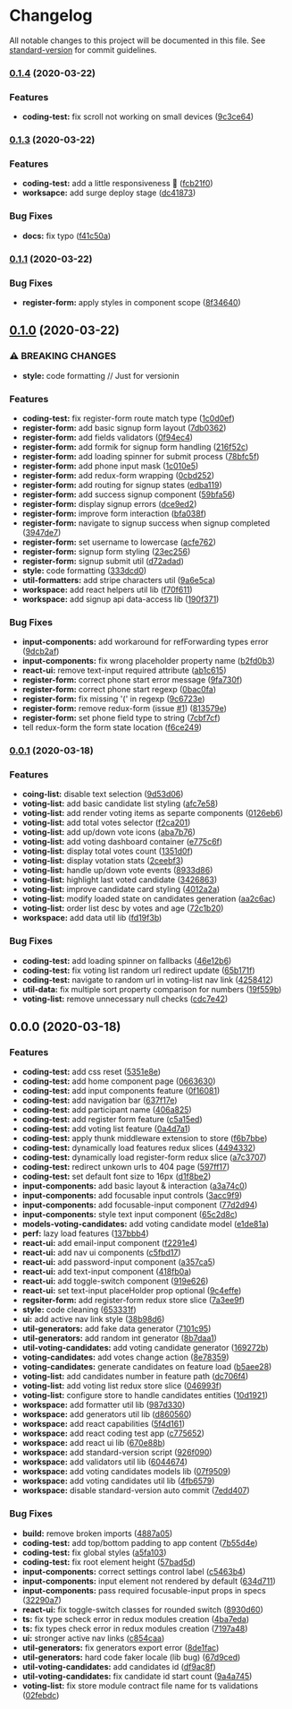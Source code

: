 # Changelog

All notable changes to this project will be documented in this file. See [standard-version](https://github.com/conventional-changelog/standard-version) for commit guidelines.

### [0.1.4](https://github.com/sebastiandg7/tf-react-coding-test/compare/v0.1.3...v0.1.4) (2020-03-22)


### Features

* **coding-test:** fix scroll not working on small devices ([9c3ce64](https://github.com/sebastiandg7/tf-react-coding-test/commit/9c3ce64069ae7c7eb47788b0a684cbc5eca8e60c))

### [0.1.3](https://github.com/sebastiandg7/tf-react-coding-test/compare/v0.1.1...v0.1.3) (2020-03-22)


### Features

* **coding-test:** add a little responsiveness 📱 ([fcb21f0](https://github.com/sebastiandg7/tf-react-coding-test/commit/fcb21f02011a6a825dad5907795be850d154f1d2))
* **worksapce:** add surge deploy stage ([dc41873](https://github.com/sebastiandg7/tf-react-coding-test/commit/dc4187398fb405962b0f68b460672d8b81ce7169))


### Bug Fixes

* **docs:** fix typo ([f41c50a](https://github.com/sebastiandg7/tf-react-coding-test/commit/f41c50ad4c65acb74ded45bc37c85976bf6c70cc))

### [0.1.1](https://github.com/sebastiandg7/tf-react-coding-test/compare/v0.1.0...v0.1.1) (2020-03-22)


### Bug Fixes

* **register-form:** apply styles in component scope ([8f34640](https://github.com/sebastiandg7/tf-react-coding-test/commit/8f34640c9749b5823460ca59c9c5bbe349c7a8ac))

## [0.1.0](https://github.com/sebastiandg7/tf-react-coding-test/compare/v0.0.1...v0.1.0) (2020-03-22)


### ⚠ BREAKING CHANGES

* **style:** code formatting // Just for versionin

### Features

* **coding-test:** fix register-form route match type ([1c0d0ef](https://github.com/sebastiandg7/tf-react-coding-test/commit/1c0d0ef519b99451073a3aea0b62742866652259))
* **register-form:** add basic signup form layout ([7db0362](https://github.com/sebastiandg7/tf-react-coding-test/commit/7db03622a2b67852e88bac0ddca5a7f755c26f45))
* **register-form:** add fields validators ([0f94ec4](https://github.com/sebastiandg7/tf-react-coding-test/commit/0f94ec4ef34a8aa1c09f199119674e0945490b46))
* **register-form:** add formik for signup form handling ([216f52c](https://github.com/sebastiandg7/tf-react-coding-test/commit/216f52c45c09d8228dac43180583e5f5baa56618))
* **register-form:** add loading spinner for submit process ([78bfc5f](https://github.com/sebastiandg7/tf-react-coding-test/commit/78bfc5f4aa4015efdf53040c4b6467fd08727925))
* **register-form:** add phone input mask ([1c010e5](https://github.com/sebastiandg7/tf-react-coding-test/commit/1c010e52dda42a3edf40e141c563137483f296ab))
* **register-form:** add redux-form wrapping ([0cbd252](https://github.com/sebastiandg7/tf-react-coding-test/commit/0cbd252a0b8ae50f5980b9eb068b7b17db8fe970))
* **register-form:** add routing for signup states ([edba119](https://github.com/sebastiandg7/tf-react-coding-test/commit/edba119bf05ed5e8947fed9489024fa437bd3513))
* **register-form:** add success signup component ([59bfa56](https://github.com/sebastiandg7/tf-react-coding-test/commit/59bfa56895e3501eac58c1a2dc6019cb16cd7b0a))
* **register-form:** display signup errors ([dce9ed2](https://github.com/sebastiandg7/tf-react-coding-test/commit/dce9ed2f11d53a4c97131ea13cc96fe706044e8c))
* **register-form:** improve form interaction ([bfa038f](https://github.com/sebastiandg7/tf-react-coding-test/commit/bfa038f0cbf9f6663a16e945964a6516b26d5535))
* **register-form:** navigate to signup success when signup completed ([3947de7](https://github.com/sebastiandg7/tf-react-coding-test/commit/3947de773abaa53c72ed7b8c25fcb9a9601fced6))
* **register-form:** set username to lowercase ([acfe762](https://github.com/sebastiandg7/tf-react-coding-test/commit/acfe7622d519821e8dfe5c0c4ba0ac409287443c))
* **register-form:** signup form styling ([23ec256](https://github.com/sebastiandg7/tf-react-coding-test/commit/23ec256cbc7d263c88e1dfeb6199e3c49ff81943))
* **register-form:** signup submit util ([d72adad](https://github.com/sebastiandg7/tf-react-coding-test/commit/d72adadfff743c477830d6ee80e685ff4ebd995d))
* **style:** code formatting ([333dcd0](https://github.com/sebastiandg7/tf-react-coding-test/commit/333dcd0afcbb778022a9ff6a95e4ccfa81321881))
* **util-formatters:** add stripe characters util ([9a6e5ca](https://github.com/sebastiandg7/tf-react-coding-test/commit/9a6e5cac6957cfd9551b3fa7987e003d6f458367))
* **workspace:** add react helpers util lib ([f70f611](https://github.com/sebastiandg7/tf-react-coding-test/commit/f70f611543e8741d0733fefea98cc45cb0305ff7))
* **workspace:** add signup api data-access lib ([190f371](https://github.com/sebastiandg7/tf-react-coding-test/commit/190f371bcbf45156db0b8be8f21eb3af2b1c466d))


### Bug Fixes

* **input-components:** add workaround for refForwarding types error ([9dcb2af](https://github.com/sebastiandg7/tf-react-coding-test/commit/9dcb2af92750a19080232bbe35490b8c7e5e7421))
* **input-components:** fix wrong placeholder property name ([b2fd0b3](https://github.com/sebastiandg7/tf-react-coding-test/commit/b2fd0b3923f3e3f745b44df9d4b846c96f6a75de))
* **react-ui:** remove text-input required attribute ([ab1c615](https://github.com/sebastiandg7/tf-react-coding-test/commit/ab1c615468fc1f1b45a2a0d0ea1e2bbf50e2f222))
* **register-form:** correct phone start error message ([9fa730f](https://github.com/sebastiandg7/tf-react-coding-test/commit/9fa730f31abbe37b3a0ad1bf4d629f77277a0e0c))
* **register-form:** correct phone start regexp ([0bac0fa](https://github.com/sebastiandg7/tf-react-coding-test/commit/0bac0faef1b2ce3d80c9f479fc36d9b43f881504))
* **register-form:** fix missing '(' in regexp ([9c6723e](https://github.com/sebastiandg7/tf-react-coding-test/commit/9c6723e9278633990a4212177e03a99cf84ebd04))
* **register-form:** remove redux-form (issue [#1](https://github.com/sebastiandg7/tf-react-coding-test/issues/1)) ([813579e](https://github.com/sebastiandg7/tf-react-coding-test/commit/813579e3417225d0c71e2e75b92b21e85b0c602e))
* **register-form:** set phone field type to string ([7cbf7cf](https://github.com/sebastiandg7/tf-react-coding-test/commit/7cbf7cfea7147a98e0de07f0de2c5cc4afdb4f4f))
* tell redux-form the form state location ([f6ce249](https://github.com/sebastiandg7/tf-react-coding-test/commit/f6ce249e1dced98000d696df4d2e979c00b03459))

### [0.0.1](https://github.com/sebastiandg7/tf-react-coding-test/compare/v0.0.0...v0.0.1) (2020-03-18)


### Features

* **coing-list:** disable text selection ([9d53d06](https://github.com/sebastiandg7/tf-react-coding-test/commit/9d53d0668bbd099848aa5f49cc8af925934a4f82))
* **voting-list:** add basic candidate list styling ([afc7e58](https://github.com/sebastiandg7/tf-react-coding-test/commit/afc7e58716204ec56b1e94d48d1f5b48c13281de))
* **voting-list:** add render voting items as separte components ([0126eb6](https://github.com/sebastiandg7/tf-react-coding-test/commit/0126eb69caa1285651b8de2dff727ee5679be6d7))
* **voting-list:** add total votes selector ([f2ca201](https://github.com/sebastiandg7/tf-react-coding-test/commit/f2ca201ccb25ecdba95c0e48008bf3dc15a8aabd))
* **voting-list:** add up/down vote icons ([aba7b76](https://github.com/sebastiandg7/tf-react-coding-test/commit/aba7b76feac1cb6a405cf3062129d306fe42fe1c))
* **voting-list:** add voting dashboard container ([e775c6f](https://github.com/sebastiandg7/tf-react-coding-test/commit/e775c6f5661503741143eb26a7f4bccb83406344))
* **voting-list:** display total votes count ([1351d0f](https://github.com/sebastiandg7/tf-react-coding-test/commit/1351d0f545228d64b2d3101a3e1016355477571a))
* **voting-list:** display votation stats ([2ceebf3](https://github.com/sebastiandg7/tf-react-coding-test/commit/2ceebf38063101c513eed43044de07b6a74be492))
* **voting-list:** handle up/down vote events ([8933d86](https://github.com/sebastiandg7/tf-react-coding-test/commit/8933d86c8384d0a8d9c47d22b579de14897ebeca))
* **voting-list:** highlight last voted candidate ([3426863](https://github.com/sebastiandg7/tf-react-coding-test/commit/3426863626070027f2f16676e158517564ac3d34))
* **voting-list:** improve candidate card styling ([4012a2a](https://github.com/sebastiandg7/tf-react-coding-test/commit/4012a2a71afdb36865be5ce088f091d11c480a8f))
* **voting-list:** modify loaded state on candidates generation ([aa2c6ac](https://github.com/sebastiandg7/tf-react-coding-test/commit/aa2c6ac7bb93b4a505cbc29179ae34499143aa12))
* **voting-list:** order list desc by votes and age ([72c1b20](https://github.com/sebastiandg7/tf-react-coding-test/commit/72c1b20e360533c4f3fbbd0cc37e73e66992636a))
* **workspace:** add data util lib ([fd19f3b](https://github.com/sebastiandg7/tf-react-coding-test/commit/fd19f3b314a15bc68817d16a875ead0030eef708))


### Bug Fixes

* **coding-test:** add loading spinner on fallbacks ([46e12b6](https://github.com/sebastiandg7/tf-react-coding-test/commit/46e12b6f7c6b1645705e9e1c29afc637e67e18e1))
* **coding-test:** fix voting list random url redirect update ([65b171f](https://github.com/sebastiandg7/tf-react-coding-test/commit/65b171fae373d9c0beceaafce26d6ae4740e8ffa))
* **coding-test:** navigate to random url in voting-list nav link ([4258412](https://github.com/sebastiandg7/tf-react-coding-test/commit/4258412d2d3d265d42c5a059531ddca6c35893c2))
* **util-data:** fix multiple sort property comparison for numbers ([19f559b](https://github.com/sebastiandg7/tf-react-coding-test/commit/19f559b02d4c30e4eb2af241d7596a950fd13477))
* **voting-list:** remove unnecessary null checks ([cdc7e42](https://github.com/sebastiandg7/tf-react-coding-test/commit/cdc7e42082911f6bac32452d40a3925ebc885104))

## 0.0.0 (2020-03-18)


### Features

* **coding-test:** add css reset ([5351e8e](https://github.com/sebastiandg7/tf-react-coding-test/commit/5351e8ead9c006e09a22ddfa72970b48b1af4905))
* **coding-test:** add home component page ([0663630](https://github.com/sebastiandg7/tf-react-coding-test/commit/0663630503d4409611694c7ff0a0af915b792105))
* **coding-test:** add input components feature ([0f16081](https://github.com/sebastiandg7/tf-react-coding-test/commit/0f16081f3169ab45faaa34f07af318e87a066b64))
* **coding-test:** add navigation bar ([637f17e](https://github.com/sebastiandg7/tf-react-coding-test/commit/637f17e4fdf6b00cde78c75c0cac5e0ff73d64ad))
* **coding-test:** add participant name ([406a825](https://github.com/sebastiandg7/tf-react-coding-test/commit/406a825de26ba754f4b0a96030f2c33f85b98e63))
* **coding-test:** add register form feature ([c5a15ed](https://github.com/sebastiandg7/tf-react-coding-test/commit/c5a15edfda4ac0967a4e322c982377439b05a6db))
* **coding-test:** add voting list feature ([0a4d7a1](https://github.com/sebastiandg7/tf-react-coding-test/commit/0a4d7a1045d978c89ad452563651bd4cee2d0128))
* **coding-test:** apply thunk middleware extension to store ([f6b7bbe](https://github.com/sebastiandg7/tf-react-coding-test/commit/f6b7bbe35be48c6cb3fcce1e3fa376a866c6218e))
* **coding-test:** dynamically load features redux slices ([4494332](https://github.com/sebastiandg7/tf-react-coding-test/commit/44943325a341cf12ca291206af7cf4ffc93b50e0))
* **coding-test:** dynamically load register-form redux slice ([a7c3707](https://github.com/sebastiandg7/tf-react-coding-test/commit/a7c370761e85b232d9b29a1aafc8de25518daa76))
* **coding-test:** redirect unkown urls to 404 page ([597ff17](https://github.com/sebastiandg7/tf-react-coding-test/commit/597ff1780de52cae67b9f620a113c6f2a7d92936))
* **coding-test:** set default font size to 16px ([d1f8be2](https://github.com/sebastiandg7/tf-react-coding-test/commit/d1f8be28632111d8b24101f28427b9f10d8b2fa1))
* **input-components:** add basic layout & interaction ([a3a74c0](https://github.com/sebastiandg7/tf-react-coding-test/commit/a3a74c0594db6ee9b5227595930f6b1fcdd088a7))
* **input-components:** add focusable input controls ([3acc9f9](https://github.com/sebastiandg7/tf-react-coding-test/commit/3acc9f9633e9608944d3508ba1fc33e7ef69385a))
* **input-components:** add focusable-input component ([77d2d94](https://github.com/sebastiandg7/tf-react-coding-test/commit/77d2d942bf7874ec5473a6963d9d861cae729428))
* **input-components:** style text input component ([65c2d8c](https://github.com/sebastiandg7/tf-react-coding-test/commit/65c2d8c4819436c12a93001355216b7336e5ec28))
* **models-voting-candidates:** add voting candidate model ([e1de81a](https://github.com/sebastiandg7/tf-react-coding-test/commit/e1de81a34faca0020be4738a48f90c2c987ec481))
* **perf:** lazy load features ([137bbb4](https://github.com/sebastiandg7/tf-react-coding-test/commit/137bbb4397eb0e0664fcebb0bd0a0070a575a3ff))
* **react-ui:** add email-input component ([f2291e4](https://github.com/sebastiandg7/tf-react-coding-test/commit/f2291e4d95063adca5f4ee5873f57598d2b0efc0))
* **react-ui:** add nav ui components ([c5fbd17](https://github.com/sebastiandg7/tf-react-coding-test/commit/c5fbd174b8e51dfcede12657a7213024f0d94055))
* **react-ui:** add password-input component ([a357ca5](https://github.com/sebastiandg7/tf-react-coding-test/commit/a357ca5fd8655e3ce517112190f96269b50bcb1e))
* **react-ui:** add text-input component ([418fb0a](https://github.com/sebastiandg7/tf-react-coding-test/commit/418fb0a5f2eb6baf0e173a0578be82fa2fad32f3))
* **react-ui:** add toggle-switch component ([919e626](https://github.com/sebastiandg7/tf-react-coding-test/commit/919e626bb5fa705fc0ac96a227f3b303b5fce347))
* **react-ui:** set text-input placeHolder prop optional ([9c4effe](https://github.com/sebastiandg7/tf-react-coding-test/commit/9c4effe722e84071c24be61f2b00f4f468fec629))
* **regsiter-form:** add register-form redux store slice ([7a3ee9f](https://github.com/sebastiandg7/tf-react-coding-test/commit/7a3ee9f91838d042e975380550a8a77ed0cdf502))
* **style:** code cleaning ([653331f](https://github.com/sebastiandg7/tf-react-coding-test/commit/653331f09c5665eb6d7d48d4d37004d8ffb37539))
* **ui:** add active nav link style ([38b98d6](https://github.com/sebastiandg7/tf-react-coding-test/commit/38b98d62aa0c1baf7f56167aad893f4536dc5451))
* **util-generators:** add fake data generator ([7101c95](https://github.com/sebastiandg7/tf-react-coding-test/commit/7101c959994bafb6af34f621d6c1e250c2db511f))
* **util-generators:** add random int generator ([8b7daa1](https://github.com/sebastiandg7/tf-react-coding-test/commit/8b7daa164a94b0c627daa82ffec483b040533eef))
* **util-voting-candidates:** add voting candidate generator ([169272b](https://github.com/sebastiandg7/tf-react-coding-test/commit/169272bec2cc45ecb5689c583a52923af4c924e1))
* **voting-candidates:** add votes change action ([8e78359](https://github.com/sebastiandg7/tf-react-coding-test/commit/8e78359e64e433fe1f7192aab67ba0a5a468771a))
* **voting-candidates:** generate candidates on feature load ([b5aee28](https://github.com/sebastiandg7/tf-react-coding-test/commit/b5aee28dded73213d538612fbbd1dbfe2e1c27a1))
* **voting-list:** add candidates number in feature path ([dc706f4](https://github.com/sebastiandg7/tf-react-coding-test/commit/dc706f4fe2548221b2eddc5dbae5abd3cdee0e23))
* **voting-list:** add voting list redux store slice ([046993f](https://github.com/sebastiandg7/tf-react-coding-test/commit/046993fc5a2d6e9de312e3ff76e8dc348fac65ea))
* **voting-list:** configure store to handle candidates entities ([10d1921](https://github.com/sebastiandg7/tf-react-coding-test/commit/10d19214318feef08b5ae93f2ea687b2d2de9442))
* **workspace:**  add formatter util lib ([987d330](https://github.com/sebastiandg7/tf-react-coding-test/commit/987d3305c703539e2a5862a59a1ef8b584f59e8e))
* **workspace:** add generators util lib ([d860560](https://github.com/sebastiandg7/tf-react-coding-test/commit/d860560e450823938412ff93c19f1f4033d7bc0a))
* **workspace:** add react capabilities ([5f4d161](https://github.com/sebastiandg7/tf-react-coding-test/commit/5f4d161d4be53c6deba5b0f242029b77b2df7949))
* **workspace:** add react coding test app ([c775652](https://github.com/sebastiandg7/tf-react-coding-test/commit/c7756529514cec08f148ee56b4513d99fa15370e))
* **workspace:** add react ui lib ([670e88b](https://github.com/sebastiandg7/tf-react-coding-test/commit/670e88b928e4fa29be27babff147d1153499d718))
* **workspace:** add standard-version script ([926f090](https://github.com/sebastiandg7/tf-react-coding-test/commit/926f090e726dafb32887148029ad8bd81bcd678e))
* **workspace:** add validators util lib ([6044674](https://github.com/sebastiandg7/tf-react-coding-test/commit/6044674b7f0eeedc6ee331746abc5f84ee401196))
* **workspace:** add voting candidates models lib ([07f9509](https://github.com/sebastiandg7/tf-react-coding-test/commit/07f950954fdd2d684a25f3fd80ddeeed94c98b67))
* **workspace:** add voting candidates util lib ([4fb6579](https://github.com/sebastiandg7/tf-react-coding-test/commit/4fb657983b7f71f7d926118e5e587c3c80b838fd))
* **workspace:** disable standard-version auto commit ([7edd407](https://github.com/sebastiandg7/tf-react-coding-test/commit/7edd407243d222b75a9807e7bcdcc78cafb080a9))


### Bug Fixes

* **build:** remove broken imports ([4887a05](https://github.com/sebastiandg7/tf-react-coding-test/commit/4887a0509a797c448c4b3ed0e8235a2a2d112461))
* **coding-test:** add top/bottom padding to app content ([7b55d4e](https://github.com/sebastiandg7/tf-react-coding-test/commit/7b55d4ec4c752dbf0ca92b8c32859961f2013eed))
* **coding-test:** fix global styles  ([a5fa103](https://github.com/sebastiandg7/tf-react-coding-test/commit/a5fa1038cc5e16c03723981c6ff6ca1670f43bf4))
* **coding-test:** fix root element height ([57bad5d](https://github.com/sebastiandg7/tf-react-coding-test/commit/57bad5dd6de71ae1aa85c4b5788f7cb613f3a8c5))
* **input-components:** correct settings control label ([c5463b4](https://github.com/sebastiandg7/tf-react-coding-test/commit/c5463b42dc1ba3e5c186479fe61afdf082d6b902))
* **input-components:** input element not rendered by default ([634d711](https://github.com/sebastiandg7/tf-react-coding-test/commit/634d71168c31756f9b9e2030610c47fb6828e44d))
* **input-components:** pass required focusable-input props in specs ([32290a7](https://github.com/sebastiandg7/tf-react-coding-test/commit/32290a7c6a0f03b3110c926b098c64d53c851078))
* **react-ui:** fix toggle-switch classes for rounded switch ([8930d60](https://github.com/sebastiandg7/tf-react-coding-test/commit/8930d6034032421c21bdf6b0f4e09f237716e3e9))
* **ts:** fix type scheck error in redux modules creation ([4ba7eda](https://github.com/sebastiandg7/tf-react-coding-test/commit/4ba7eda212eb115719beba03159d637685728b6b))
* **ts:** fix types check error in redux modules creation ([7197a48](https://github.com/sebastiandg7/tf-react-coding-test/commit/7197a48ce659669c8c0efed0d91682b87de0a69c))
* **ui:** stronger active nav links ([c854caa](https://github.com/sebastiandg7/tf-react-coding-test/commit/c854caa3094f8371ee8eabbe26a7f688da66a85e))
* **util-generators:** fix generators export error ([8de1fac](https://github.com/sebastiandg7/tf-react-coding-test/commit/8de1fac1d2b250aa464c009f3c74188a5f5887e1))
* **util-generators:** hard code faker locale (lib bug) ([67d9ced](https://github.com/sebastiandg7/tf-react-coding-test/commit/67d9ced1874d1e090d024ebedce9654a65dc981b))
* **util-voting-candidates:** add candidates id ([df9ac8f](https://github.com/sebastiandg7/tf-react-coding-test/commit/df9ac8f5dd15504c5454149361241f47afc92c6d))
* **util-voting-candidates:** fix candidate id start count ([9a4a745](https://github.com/sebastiandg7/tf-react-coding-test/commit/9a4a745ef39ac3e30ef732f0cdd2bd8b1640f389))
* **voting-list:** fix store module contract file name for ts validations ([02febdc](https://github.com/sebastiandg7/tf-react-coding-test/commit/02febdc7b46215dc8c1a0f2c447874d3dc5d4050))
